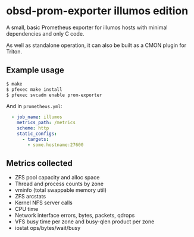 # obsd-prom-exporter illumos edition

A small, basic Prometheus exporter for illumos hosts with minimal dependencies
and only C code.

As well as standalone operation, it can also be built as a CMON plugin for
Triton.

## Example usage

```bash
$ make
$ pfexec make install
$ pfexec svcadm enable prom-exporter
```

And in `prometheus.yml`:

```yaml
  - job_name: illumos
    metrics_path: /metrics
    scheme: http
    static_configs:
      - targets:
        - some.hostname:27600
```

## Metrics collected

 * ZFS pool capacity and alloc space
 * Thread and process counts by zone
 * vminfo (total swappable memory util)
 * ZFS arcstats
 * Kernel NFS server calls
 * CPU time
 * Network interface errors, bytes, packets, qdrops
 * VFS busy time per zone and busy-qlen product per zone
 * iostat ops/bytes/wait/busy
